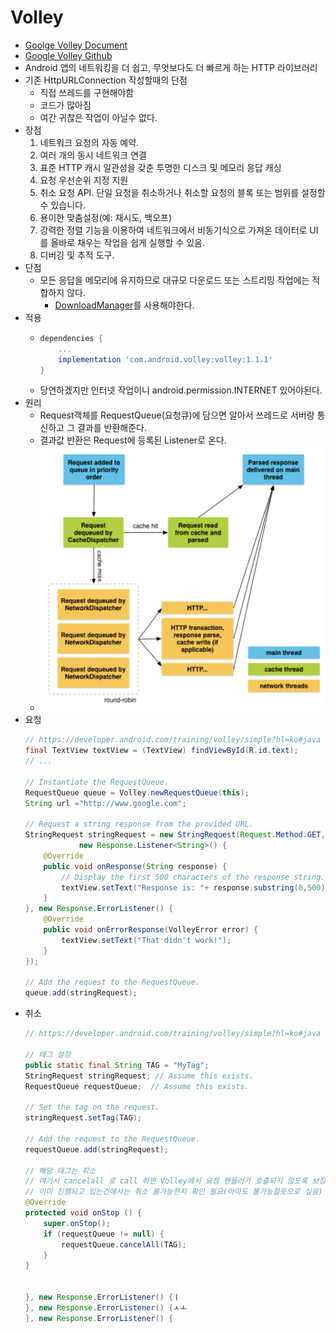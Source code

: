 Volley
===
* [Goolge Volley Document](https://ju-hy.tistory.com/66)
* [Google Volley Github](https://github.com/google/volley)
* Android 앱의 네트워킹을 더 쉽고, 무엇보다도 더 빠르게 하는 HTTP 라이브러리
* 기존 HttpURLConnection 작성할때의 단점
  * 직접 쓰레드를 구현해야함
  * 코드가 많아짐
  * 여간 귀찮은 작업이 아닐수 없다.
* 장점
  1. 네트워크 요청의 자동 예약.
  2. 여러 개의 동시 네트워크 연결
  3. 표준 HTTP 캐시 일관성을 갖춘 투명한 디스크 및 메모리 응답 캐싱
  4. 요청 우선순위 지정 지원
  5. 취소 요청 API. 단일 요청을 취소하거나 취소할 요청의 블록 또는 범위를 설정할 수 있습니다.
  6. 용이한 맞춤설정(예: 재시도, 백오프)
  7. 강력한 정렬 기능을 이용하여 네트워크에서 비동기식으로 가져온 데이터로 UI를 올바로 채우는 작업을 쉽게 실행할 수 있음.
  8. 디버깅 및 추적 도구.
* 단점
  * 모든 응답을 메모리에 유지하므로 대규모 다운로드 또는 스트리밍 작업에는 적합하지 않다.
    * [DownloadManager](https://developer.android.com/reference/android/app/DownloadManager?hl=ko)를 사용해야한다.
* 적용
  * ```gradle
    dependencies {
        ...
        implementation 'com.android.volley:volley:1.1.1'
    }
  * 당연하겠지만 인터넷 작업이니 android.permission.INTERNET 있어야된다.
* 원리
  * Request객체를 RequestQueue(요청큐)에 담으면 알아서 쓰레드로 서버랑 통신하고 그 결과를 반환해준다.
  * 결과값 반환은 Request에 등록된 Listener로 온다.
  * ![](img/volley_process.png)
* 요청
  ```java
  // https://developer.android.com/training/volley/simple?hl=ko#java 문서상에 있는 코드입니다.
  final TextView textView = (TextView) findViewById(R.id.text);
  // ...

  // Instantiate the RequestQueue.
  RequestQueue queue = Volley.newRequestQueue(this);
  String url ="http://www.google.com";

  // Request a string response from the provided URL.
  StringRequest stringRequest = new StringRequest(Request.Method.GET, url,
              new Response.Listener<String>() {
      @Override
      public void onResponse(String response) {
          // Display the first 500 characters of the response string.
          textView.setText("Response is: "+ response.substring(0,500));
      }
  }, new Response.ErrorListener() {
      @Override
      public void onErrorResponse(VolleyError error) {
          textView.setText("That didn't work!");
      }
  });

  // Add the request to the RequestQueue.
  queue.add(stringRequest);
* 취소
  ```java
  // https://developer.android.com/training/volley/simple?hl=ko#java 문서상에 있는 코드입니다.
  
  // 태그 설정
  public static final String TAG = "MyTag";
  StringRequest stringRequest; // Assume this exists.
  RequestQueue requestQueue;  // Assume this exists.

  // Set the tag on the request.
  stringRequest.setTag(TAG);

  // Add the request to the RequestQueue.
  requestQueue.add(stringRequest);
    
  // 해당 태그는 취소
  // 여기서 cancelall 로 call 하면 Volley에서 요청 핸들러가 호출되지 않도록 보장한다.
  // 이미 진행되고 있는건에서는 취소 불가능한지 확인 필요(아마도 불가능할듯으로 싶음)
  @Override
  protected void onStop () {
      super.onStop();
      if (requestQueue != null) {
          requestQueue.cancelAll(TAG);
      }
  }
    
    
  }, new Response.ErrorListener() {ㅣ
  }, new Response.ErrorListener() {ㅅㅗ
  }, new Response.ErrorListener() {
